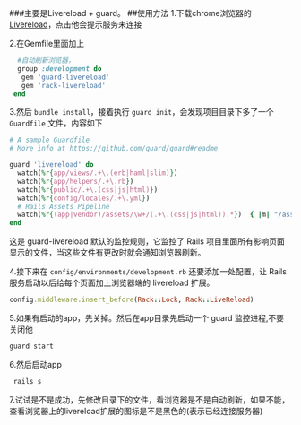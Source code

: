 ###主要是Livereload + guard。
##使用方法
1.下载chrome浏览器的
[Livereload](http://feedback.livereload.com/knowledgebase/articles/86242-how-do-i-install-and-use-the-browser-extensions)，点击他会提示服务未连接

2.在Gemfile里面加上
```ruby
  #自动刷新浏览器，
  group :development do
   gem 'guard-livereload'
   gem 'rack-livereload'
 end
```
3.然后 `bundle install`，接着执行 `guard init`，会发现项目目录下多了一个 `Guardfile` 文件，内容如下
```ruby
# A sample Guardfile
# More info at https://github.com/guard/guard#readme

guard 'livereload' do
  watch(%r{app/views/.+\.(erb|haml|slim)})
  watch(%r{app/helpers/.+\.rb})
  watch(%r{public/.+\.(css|js|html)})
  watch(%r{config/locales/.+\.yml})
  # Rails Assets Pipeline
  watch(%r{(app|vendor)/assets/\w+/(.+\.(css|js|html)).*})  { |m| "/assets/#{m[2]}" }
end
```
这是 guard-livereload 默认的监控规则，它监控了 Rails 项目里面所有影响页面显示的文件，当这些文件有更改时就会通知浏览器刷新。

4.接下来在 `config/environments/development.rb` 还要添加一处配置，让 Rails 服务启动以后给每个页面加上浏览器端的 livereload 扩展。
```ruby
config.middleware.insert_before(Rack::Lock, Rack::LiveReload)
```
5.如果有启动的app，先关掉。然后在app目录先启动一个 guard 监控进程,不要关闭他
```ruby
guard start
```
6.然后启动app
```ruby
 rails s
```
7.试试是不是成功，先修改目录下的文件，看浏览器是不是自动刷新，如果不能，查看浏览器上的livereload扩展的图标是不是黑色的(表示已经连接服务器)
